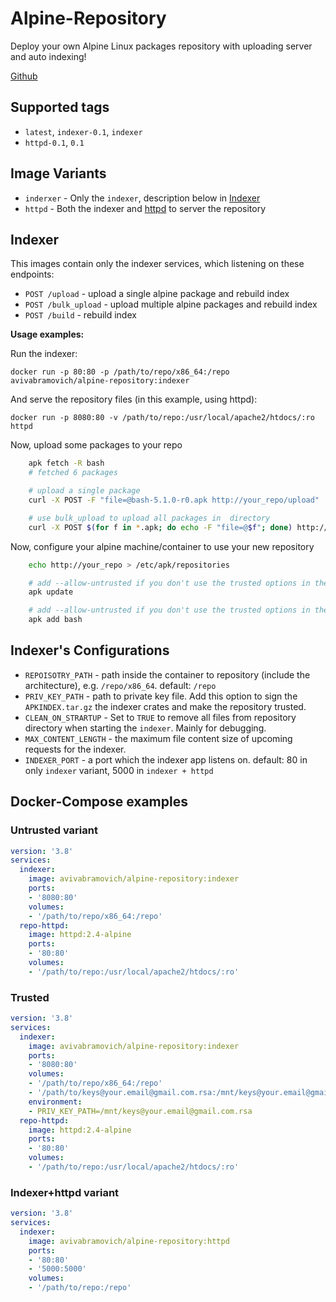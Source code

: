 # Alpine-Repository

Deploy your own Alpine Linux packages repository with uploading server and auto indexing!

[Github](https://github.com/AvivAbramovich/Alpine-Repository)

## Supported tags
* `latest`, `indexer-0.1`, `indexer`
* `httpd-0.1`, `0.1`

## Image Variants
- `inderxer` - Only the `indexer`, description below in [Indexer](#Indexer)
- `httpd` - Both the indexer and [httpd](https://hub.docker.com/_/httpd) to server the repository


## Indexer
This images contain only the indexer services, which listening on these endpoints:

- `POST /upload` - upload a single alpine package and rebuild index
- `POST /bulk_upload` - upload multiple alpine packages and rebuild index
- `POST /build` - rebuild index
  
**Usage examples:**

Run the indexer:

    docker run -p 80:80 -p /path/to/repo/x86_64:/repo avivabramovich/alpine-repository:indexer

And serve the repository files (in this example, using httpd):

    docker run -p 8080:80 -v /path/to/repo:/usr/local/apache2/htdocs/:ro httpd

Now, upload some packages to your repo

```sh
    apk fetch -R bash
    # fetched 6 packages

    # upload a single package
    curl -X POST -F "file=@bash-5.1.0-r0.apk http://your_repo/upload"

    # use bulk_upload to upload all packages in  directory
    curl -X POST $(for f in *.apk; do echo -F "file=@$f"; done) http://your_repo/bulk_upload
```

Now, configure your alpine machine/container to use your new repository

```sh
    echo http://your_repo > /etc/apk/repositories

    # add --allow-untrusted if you don't use the trusted options in the indexer
    apk update

    # add --allow-untrusted if you don't use the trusted options in the indexer
    apk add bash
```

## Indexer's Configurations

- `REPOISOTRY_PATH` - path inside the container to repository (include the architecture), e.g. `/repo/x86_64`. default: `/repo`
- `PRIV_KEY_PATH` - path to private key file. Add this option to sign the `APKINDEX.tar.gz` the indexer crates and make the repository trusted.
- `CLEAN_ON_STRARTUP` - Set to `TRUE` to remove all files from repository directory when starting the `indexer`. Mainly for debugging.
- `MAX_CONTENT_LENGTH` - the maximum file content size of upcoming requests for the indexer.
- `INDEXER_PORT` - a port which the indexer app listens on. default: 80 in only `indexer` variant, 5000 in `indexer + httpd`

## Docker-Compose examples

### Untrusted variant

```yaml
version: '3.8'
services: 
  indexer:
    image: avivabramovich/alpine-repository:indexer
    ports:
    - '8080:80'
    volumes:
    - '/path/to/repo/x86_64:/repo'
  repo-httpd:
    image: httpd:2.4-alpine
    ports: 
    - '80:80'
    volumes: 
    - '/path/to/repo:/usr/local/apache2/htdocs/:ro'
```

### Trusted

```yaml
version: '3.8'
services: 
  indexer:
    image: avivabramovich/alpine-repository:indexer
    ports:
    - '8080:80'
    volumes:
    - '/path/to/repo/x86_64:/repo'
    - '/path/to/keys@your.email@gmail.com.rsa:/mnt/keys@your.email@gmail.com.rsa'
    environment:
    - PRIV_KEY_PATH=/mnt/keys@your.email@gmail.com.rsa
  repo-httpd:
    image: httpd:2.4-alpine
    ports: 
    - '80:80'
    volumes: 
    - '/path/to/repo:/usr/local/apache2/htdocs/:ro'
```

### Indexer+httpd variant

```yaml
version: '3.8'
services: 
  indexer:
    image: avivabramovich/alpine-repository:httpd
    ports:
    - '80:80'
    - '5000:5000'
    volumes:
    - '/path/to/repo:/repo'
```